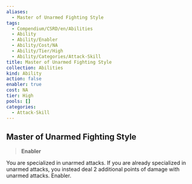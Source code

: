 ```yaml
---
aliases:
  - Master of Unarmed Fighting Style
tags:
  - Compendium/CSRD/en/Abilities
  - Ability
  - Ability/Enabler
  - Ability/Cost/NA
  - Ability/Tier/High
  - Ability/Categories/Attack-Skill
title: Master of Unarmed Fighting Style
collection: Abilities
kind: Ability
action: false
enabler: true
cost: NA
tier: High
pools: []
categories:
  - Attack-Skill
---
```

## Master of Unarmed Fighting Style    
>**Enabler**  
    
You are specialized in unarmed attacks. If you are already specialized in unarmed attacks, you instead deal 2 additional points of damage with unarmed attacks. Enabler.